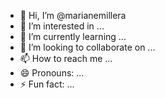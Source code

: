 - 👋 Hi, I’m @marianemillera
- 👀 I’m interested in ...
- 🌱 I’m currently learning ...
- 💞️ I’m looking to collaborate on ...
- 📫 How to reach me ...
- 😄 Pronouns: ...
- ⚡ Fun fact: ...

<!---
marianemillera/marianemillera is a ✨ special ✨ repository because its `README.md` (this file) appears on your GitHub profile.
You can click the Preview link to take a look at your changes.
--->

